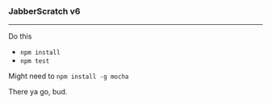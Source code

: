 ### JabberScratch v6
- - - - - - - - - -

Do this

- `npm install`
- `npm test`

Might need to `npm install -g mocha`

There ya go, bud.
